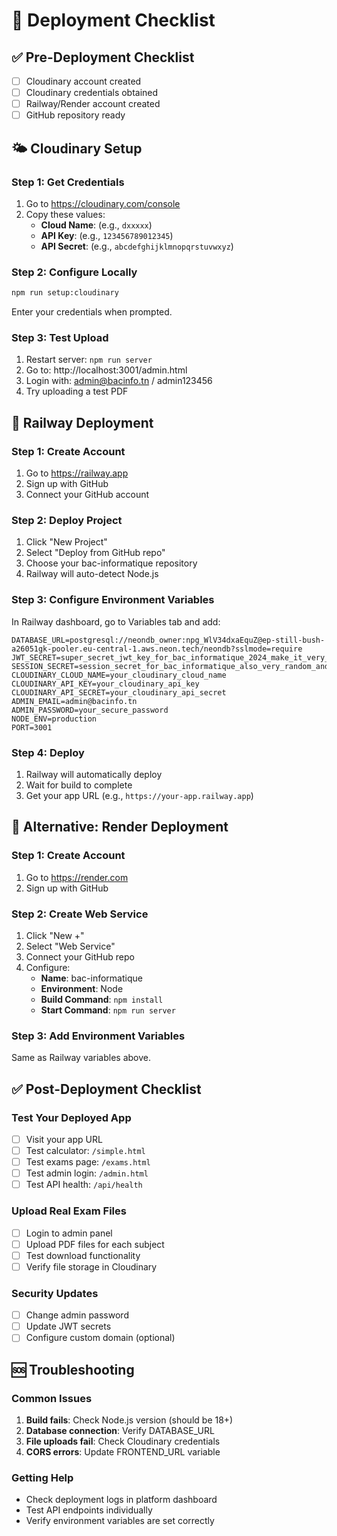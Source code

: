 # 🚀 Deployment Checklist

## ✅ Pre-Deployment Checklist

- [ ] Cloudinary account created
- [ ] Cloudinary credentials obtained
- [ ] Railway/Render account created
- [ ] GitHub repository ready

## 🌤️ Cloudinary Setup

### Step 1: Get Credentials
1. Go to https://cloudinary.com/console
2. Copy these values:
   - **Cloud Name**: (e.g., `dxxxxx`)
   - **API Key**: (e.g., `123456789012345`)
   - **API Secret**: (e.g., `abcdefghijklmnopqrstuvwxyz`)

### Step 2: Configure Locally
```bash
npm run setup:cloudinary
```
Enter your credentials when prompted.

### Step 3: Test Upload
1. Restart server: `npm run server`
2. Go to: http://localhost:3001/admin.html
3. Login with: admin@bacinfo.tn / admin123456
4. Try uploading a test PDF

## 🚂 Railway Deployment

### Step 1: Create Account
1. Go to https://railway.app
2. Sign up with GitHub
3. Connect your GitHub account

### Step 2: Deploy Project
1. Click "New Project"
2. Select "Deploy from GitHub repo"
3. Choose your bac-informatique repository
4. Railway will auto-detect Node.js

### Step 3: Configure Environment Variables
In Railway dashboard, go to Variables tab and add:

```
DATABASE_URL=postgresql://neondb_owner:npg_WlV34dxaEquZ@ep-still-bush-a26051gk-pooler.eu-central-1.aws.neon.tech/neondb?sslmode=require
JWT_SECRET=super_secret_jwt_key_for_bac_informatique_2024_make_it_very_long_and_random_PRODUCTION
SESSION_SECRET=session_secret_for_bac_informatique_also_very_random_and_secure_PRODUCTION
CLOUDINARY_CLOUD_NAME=your_cloudinary_cloud_name
CLOUDINARY_API_KEY=your_cloudinary_api_key
CLOUDINARY_API_SECRET=your_cloudinary_api_secret
ADMIN_EMAIL=admin@bacinfo.tn
ADMIN_PASSWORD=your_secure_password
NODE_ENV=production
PORT=3001
```

### Step 4: Deploy
1. Railway will automatically deploy
2. Wait for build to complete
3. Get your app URL (e.g., `https://your-app.railway.app`)

## 🔧 Alternative: Render Deployment

### Step 1: Create Account
1. Go to https://render.com
2. Sign up with GitHub

### Step 2: Create Web Service
1. Click "New +"
2. Select "Web Service"
3. Connect your GitHub repo
4. Configure:
   - **Name**: bac-informatique
   - **Environment**: Node
   - **Build Command**: `npm install`
   - **Start Command**: `npm run server`

### Step 3: Add Environment Variables
Same as Railway variables above.

## ✅ Post-Deployment Checklist

### Test Your Deployed App
- [ ] Visit your app URL
- [ ] Test calculator: `/simple.html`
- [ ] Test exams page: `/exams.html`
- [ ] Test admin login: `/admin.html`
- [ ] Test API health: `/api/health`

### Upload Real Exam Files
- [ ] Login to admin panel
- [ ] Upload PDF files for each subject
- [ ] Test download functionality
- [ ] Verify file storage in Cloudinary

### Security Updates
- [ ] Change admin password
- [ ] Update JWT secrets
- [ ] Configure custom domain (optional)

## 🆘 Troubleshooting

### Common Issues
1. **Build fails**: Check Node.js version (should be 18+)
2. **Database connection**: Verify DATABASE_URL
3. **File uploads fail**: Check Cloudinary credentials
4. **CORS errors**: Update FRONTEND_URL variable

### Getting Help
- Check deployment logs in platform dashboard
- Test API endpoints individually
- Verify environment variables are set correctly
